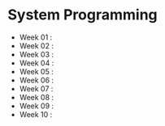 # System Programming

- Week 01 : 
- Week 02 :
- Week 03 : 
- Week 04 : 
- Week 05 : 
- Week 06 : 
- Week 07 :
- Week 08 :
- Week 09 : 
- Week 10 :
